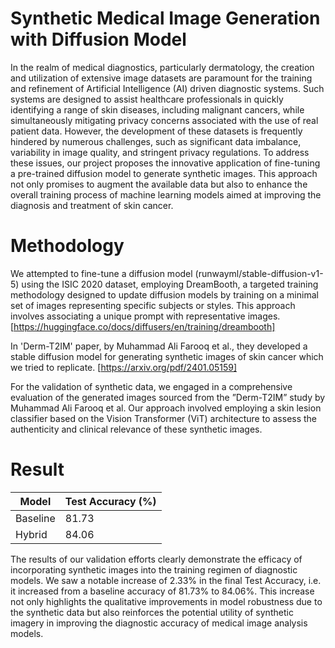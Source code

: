 # Synthetic Medical Image Generation with Diffusion Model

In the realm of medical diagnostics, particularly dermatology, the creation and utilization of extensive image datasets are paramount for the training and refinement of Artificial Intelligence (AI) driven diagnostic systems. Such systems are designed to assist healthcare professionals in quickly identifying a range of skin diseases, including malignant cancers, while simultaneously mitigating privacy concerns associated with the use of real patient data. However, the development of these datasets is frequently hindered by numerous challenges, such as significant data imbalance, variability in image quality, and stringent privacy regulations. To address these issues, our project proposes the innovative application of fine-tuning a pre-trained diffusion model to generate synthetic images. This approach not only promises to augment the available data but also to enhance the overall training process of machine learning models aimed at improving the diagnosis and treatment of skin cancer.

# Methodology
We attempted to fine-tune a diffusion model (runwayml/stable-diffusion-v1-5) using the ISIC 2020 dataset, employing DreamBooth, a targeted training methodology designed to update diffusion models by training on a minimal set of images representing specific subjects or styles. This approach involves associating a unique prompt with representative images. [https://huggingface.co/docs/diffusers/en/training/dreambooth]

In 'Derm-T2IM' paper, by Muhammad Ali Farooq et al., they developed a stable diffusion model for generating synthetic images of skin cancer which we tried to replicate. [https://arxiv.org/pdf/2401.05159]

For the validation of synthetic data, we engaged in a comprehensive evaluation of the generated images sourced from the ”Derm-T2IM” study by Muhammad Ali Farooq et al.
Our approach involved employing a skin lesion classifier based on the Vision Transformer (ViT) architecture to assess the authenticity and clinical relevance of these synthetic images. 

# Result

| Model    | Test Accuracy (%) |
|----------|-------------------|
| Baseline | 81.73             |
| Hybrid   | 84.06             |

The results of our validation efforts clearly demonstrate the efficacy of incorporating synthetic images into the training regimen of diagnostic models. We saw a notable increase of 2.33% in the final Test Accuracy, i.e. it increased from a baseline accuracy of 81.73% to 84.06%. This increase not only highlights the qualitative improvements in model robustness due to the synthetic data but also reinforces the potential utility of synthetic imagery in improving the diagnostic accuracy of medical image analysis models.
